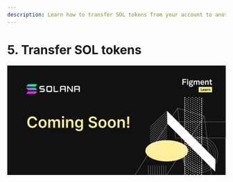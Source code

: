 ```yaml
---
description: Learn how to transfer SOL tokens from your account to another account.
---
```


# 5. Transfer SOL tokens

![](../../../../.gitbook/assets/solana.jpg)

